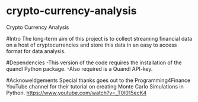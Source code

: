 # crypto-currency-analysis
Crypto Currency Analysis

#Intro
The long-term aim of this project is to collect streaming financial data on a host of cryptocurrencies and store this data in an easy to access format for data analysis.

#Dependencies
-This version of the code requires the installation of the quandl Python package. 
-Also required is a Quandl API-key.

#Acknoweldgements
Special thanks goes out to the Programming4Finance YouTube channel for their tutorial on creating Monte Carlo Simulations in Python. https://www.youtube.com/watch?v=_T0l015ecK4
